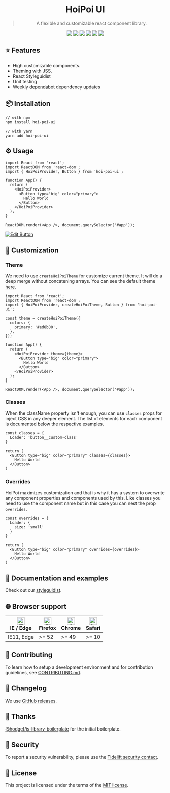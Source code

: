  <div align="center">
  <h1>HoiPoi UI</h1>
  <blockquote>A flexible and customizable react component library.</blockquote>
  <img src="https://img.shields.io/npm/l/hoi-poi-ui.svg?style=flat-square" /> <img src="https://img.shields.io/npm/v/hoi-poi-ui.svg?style=flat-square" /> <img src="https://img.shields.io/travis/com/ForceManager/hoi-poi-ui/master.svg?style=flat-square" /> <img src="https://img.shields.io/david/ForceManager/hoi-poi-ui.svg?style=flat-square" /> <img src="https://img.shields.io/david/dev/ForceManager/hoi-poi-ui.svg?style=flat-square" /> <img src="https://api.dependabot.com/badges/status?host=github&repo=ForceManager/hoi-poi-ui&style=flat-square" />

</div>

## ⭐️ Features

-   High customizable components.
-   Theming with JSS.
-   React Styleguidist
-   Unit testing
-   Weekly [dependabot](https://dependabot.com) dependency updates

## 📦 Installation

```
// with npm
npm install hoi-poi-ui

// with yarn
yarn add hoi-poi-ui
```

## ⚙️ Usage

```
import React from 'react';
import ReactDOM from 'react-dom';
import { HoiPoiProvider, Button } from 'hoi-poi-ui';

function App() {
  return (
    <HoiPoiProvider>
      <Button type="big" color="primary">
        Hello World
      </Button>
    </HoiPoiProvider>
  );
}

ReactDOM.render(<App />, document.querySelector('#app'));
```

[![Edit Button](https://codesandbox.io/static/img/play-codesandbox.svg)](https://codesandbox.io/s/9kz3q68qw)

## 💎 Customization

### Theme

We need to use `createHoiPoiTheme` for customize current theme. It will do a deep merge without concatening arrays.
You can see the default theme [here](https://github.com/ForceManager/hoi-poi-ui/blob/master/src/utils/styles/defaultTheme.js).

```
import React from 'react';
import ReactDOM from 'react-dom';
import { HoiPoiProvider, createHoiPoiTheme, Button } from 'hoi-poi-ui';

const theme = createHoiPoiTheme({
  colors: {
    primary: '#ed8b00',
  },
});

function App() {
  return (
    <HoiPoiProvider theme={theme}>
      <Button type="big" color="primary">
        Hello World
      </Button>
    </HoiPoiProvider>
  );
}

ReactDOM.render(<App />, document.querySelector('#app'));
```

### Classes

When the className property isn't enough, you can use `classes` props for inject CSS in any deeper element.
The list of elements for each component is documented below the respective examples.

```
const classes = {
  Loader: 'button__custom-class'
}

return (
  <Button type="big" color="primary" classes={classes}>
    Hello World
  </Button>
)
```

### Overrides

HoiPoi maximizes customization and that is why it has a system to overwrite any component properties and components used by this. Like classes you need to use the component name but in this case you can nest the prop `overrides`.

```
const overrides = {
  Loader: {
    size: 'small'
  }
}

return (
  <Button type="big" color="primary" overrides={overrides}>
    Hello World
  </Button>
)
```

## 📜 Documentation and examples

Check out our [styleguidist](https://forcemanager.github.io/hoi-poi-ui/).

## 🌐 Browser support

| [<img src="https://raw.githubusercontent.com/alrra/browser-logos/master/src/edge/edge_48x48.png" alt="IE / Edge" width="24px" height="24px" />](http://godban.github.io/browsers-support-badges/)</br>IE / Edge | [<img src="https://raw.githubusercontent.com/alrra/browser-logos/master/src/firefox/firefox_48x48.png" alt="Firefox" width="24px" height="24px" />](http://godban.github.io/browsers-support-badges/)</br>Firefox | [<img src="https://raw.githubusercontent.com/alrra/browser-logos/master/src/chrome/chrome_48x48.png" alt="Chrome" width="24px" height="24px" />](http://godban.github.io/browsers-support-badges/)</br>Chrome | [<img src="https://raw.githubusercontent.com/alrra/browser-logos/master/src/safari/safari_48x48.png" alt="Safari" width="24px" height="24px" />](http://godban.github.io/browsers-support-badges/)</br>Safari |
| --------------------------------------------------------------------------------------------------------------------------------------------------------------------------------------------------------------- | ----------------------------------------------------------------------------------------------------------------------------------------------------------------------------------------------------------------- | ------------------------------------------------------------------------------------------------------------------------------------------------------------------------------------------------------------- | ------------------------------------------------------------------------------------------------------------------------------------------------------------------------------------------------------------- |
| IE11, Edge                                                                                                                                                                                                      | >= 52                                                                                                                                                                                                             | >= 49                                                                                                                                                                                                         | >= 10                                                                                                                                                                                                         |

## 🙌 Contributing

To learn how to setup a development environment and for contribution guidelines, see [CONTRIBUTING.md](/CONTRIBUTING.md).

## 📜 Changelog

We use [GitHub releases](https://github.com/ForceManager/hoi-poi-ui/releases).

## 🌮 Thanks

[@hodgef/js-library-boilerplate](https://github.com/hodgef/js-library-boilerplate) for the initial boilerplate.

## 🔐 Security

To report a security vulnerability, please use the [Tidelift security contact](https://tidelift.com/security).

## 📄 License

This project is licensed under the terms of the
[MIT license](/LICENSE).
